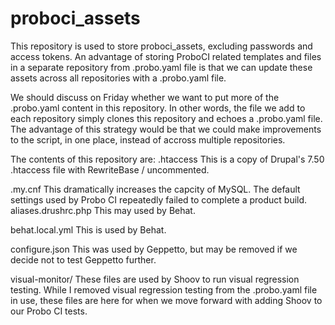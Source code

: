 # proboci_assets
This repository is used to store proboci_assets, excluding passwords and access tokens. An advantage of storing ProboCI related templates and files in a separate repository from .probo.yaml file is that we can update these assets across all repositories with a .probo.yaml file.

We should discuss on Friday whether we want to put more of the .probo.yaml content in this repository.  In other words, the file we add to each repository simply clones this repository and echoes a .probo.yaml file.  The advantage of this strategy would be that we could make improvements to the script, in one place, instead of accross multiple repositories.

The contents of this repository are:
.htaccess
This is a copy of Drupal's 7.50 .htaccess file with RewriteBase / uncommented.

.my.cnf
This dramatically increases the capcity of MySQL.  The default settings used by Probo CI repeatedly failed to complete a product build.
aliases.drushrc.php
This may used by Behat.

behat.local.yml
This is used by Behat.

configure.json
This was used by Geppetto, but may be removed if we decide not to test Geppetto further.

visual-monitor/
These files are used by Shoov to run visual regression testing.  While I removed visual regression testing from the .probo.yaml file in use, these files are here for when we move forward with adding Shoov to our Probo CI tests.
